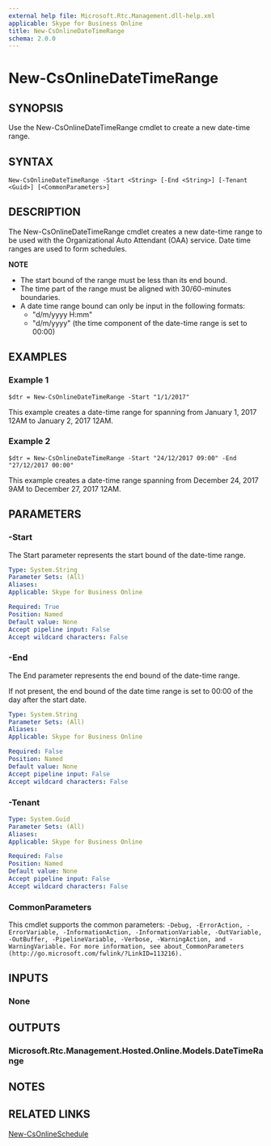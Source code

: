 ```yaml
---
external help file: Microsoft.Rtc.Management.dll-help.xml
applicable: Skype for Business Online
title: New-CsOnlineDateTimeRange
schema: 2.0.0
---
```


# New-CsOnlineDateTimeRange

## SYNOPSIS
Use the New-CsOnlineDateTimeRange cmdlet to create a new date-time range.

## SYNTAX

```
New-CsOnlineDateTimeRange -Start <String> [-End <String>] [-Tenant <Guid>] [<CommonParameters>]
```

## DESCRIPTION
The New-CsOnlineDateTimeRange cmdlet creates a new date-time range to be used with the Organizational Auto Attendant (OAA) service. Date time ranges are used to form schedules.

**NOTE**
- The start bound of the range must be less than its end bound.
- The time part of the range must be aligned with 30/60-minutes boundaries.
- A date time range bound can only be input in the following formats:
  - "d/m/yyyy H:mm"
  - "d/m/yyyy" (the time component of the date-time range is set to 00:00)


## EXAMPLES

### Example 1 
```
$dtr = New-CsOnlineDateTimeRange -Start "1/1/2017"
```

This example creates a date-time range for spanning from January 1, 2017 12AM to January 2, 2017 12AM.

### Example 2 
```
$dtr = New-CsOnlineDateTimeRange -Start "24/12/2017 09:00" -End "27/12/2017 00:00"
```

This example creates a date-time range spanning from December 24, 2017 9AM to December 27, 2017 12AM. 

## PARAMETERS

### -Start
The Start parameter represents the start bound of the date-time range. 

```yaml
Type: System.String
Parameter Sets: (All)
Aliases: 
Applicable: Skype for Business Online

Required: True
Position: Named
Default value: None
Accept pipeline input: False
Accept wildcard characters: False
```

### -End
The End parameter represents the end bound of the date-time range.

If not present, the end bound of the date time range is set to 00:00 of the day after the start date.

```yaml
Type: System.String
Parameter Sets: (All)
Aliases: 
Applicable: Skype for Business Online

Required: False
Position: Named
Default value: None
Accept pipeline input: False
Accept wildcard characters: False
```

### -Tenant

```yaml
Type: System.Guid
Parameter Sets: (All)
Aliases: 
Applicable: Skype for Business Online

Required: False
Position: Named
Default value: None
Accept pipeline input: False
Accept wildcard characters: False
```

### CommonParameters
This cmdlet supports the common parameters: `-Debug, -ErrorAction, -ErrorVariable, -InformationAction, -InformationVariable, -OutVariable, -OutBuffer, -PipelineVariable, -Verbose, -WarningAction, and -WarningVariable. For more information, see about_CommonParameters (http://go.microsoft.com/fwlink/?LinkID=113216).`

## INPUTS

### None

## OUTPUTS

### Microsoft.Rtc.Management.Hosted.Online.Models.DateTimeRange

## NOTES

## RELATED LINKS

[New-CsOnlineSchedule](New-CsOnlineSchedule.md)
